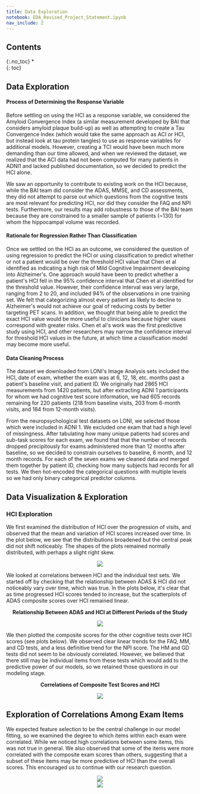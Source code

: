 ```yaml
---
title: Data Exploration
notebook: EDA_Revised_Project_Statement.ipynb
nav_include: 2
---
```


## Contents
{:.no_toc}
*  
{: toc}

## Data Exploration

#### Process of Determining the Response Variable

Before settling on using the HCI as a response variable, we considered the Amyloid Convergence Index (a similar measurement developed by BAI that considers amyloid plaque build-up) as well as attempting to create a Tau Convergence Index (which would take the same approach as ACI or HCI, but instead look at tau protein tangles) to use as response variables for additional models. However, creating a TCI would have been much more demanding than our time allowed, and when we reviewed the dataset, we realized that the ACI data had not been computed for many patients in ADNI1 and lacked published documentation, so we decided to predict the HCI alone. 

We saw an opportunity to contribute to existing work on the HCI because, while the BAI team did consider the ADAS, MMSE, and CD assessments, they did not attempt to parse out which questions from the cognitive tests are most relevant for predicting HCI, nor did they consider the FAQ and NPI tests. Furthermore, our results may add robustness to those of the BAI team because they are constrained to a smaller sample of patients (~130) for whom the hippocampal volume was recorded.

#### Rationale for Regression Rather Than Classification

Once we settled on the HCI as an outcome, we considered the question of using regression to predict the HCI or using classification to predict whether or not a patient would be over the threshold HCI value that Chen et al identified as indicating a high risk of Mild Cognitive Impairment developing into Alzheimer's. One approach would have been to predict whether a patient's HCI fell in the 95% confidence interval that Chen et al identified for the threshold value. However, their confidence interval was very large, ranging from 2 to 20, and included 94% of the observations in one training set. We felt that categorizing almost every patient as likely to decline to Alzheimer's would not achieve our goal of reducing costs by better targeting PET scans. In addition, we thought that being able to predict the exact HCI value would be more useful to clinicians because higher vaues correspond with greater risks. Chen et al's work was the first predictive study using HCI, and other researchers may narrow the confidence interval for threshold HCI values in the future, at which time a classification model may become more useful.

#### Data Cleaning Process

The dataset we downloaded from LONI's Image Analysis sets included the HCI, date of exam, whether the exam was at 6, 12, 18, etc. months past a patient's baseline visit, and patient ID. We originally had 2865 HCI measurements from 1420 patients, but after extracting ADNI 1 participants for whom we had cognitive test score information, we had 605 records remaining for 220 patients (218 from baseline visits, 203 from 6-month visits, and 184 from 12-month visits). 

From the neuropsychological test datasets on LONI, we selected those which were included in ADNI 1. We excluded one exam that had a high level of missingness. After tabulating how many unique patients had scores and sub-task scores for each exam, we found that that the number of records dropped precipitously for exams administered more than 12 months after baseline, so we decided to constrain ourselves to baseline, 6 month, and 12 month records. For each of the seven exams we cleaned data and merged them together by patient ID, checking how many subjects had records for all tests. We then hot-encoded the categorical questions with multiple levels so we had only binary categorical predictor columns. 

## Data Visualization & Exploration


### HCI Exploration

We first examined the distribution of HCI over the progression of visits, and observed that the mean and variation of HCI scores increased over time. In the plot below, we see that the distributions broadened but the central peak did not shift noticeably. The shapes of the plots remained normally distributed, with perhaps a slight right skew.

<div style="text-align:center"><img src ="EDA_Revised_Project_Statement_files/EDA_Revised_Project_Statement_10_0.png" /></div>

We looked at correlations between HCI and the individual test sets. We started off by checking that the relationship between ADAS & HCI did not noticeably vary over time, which was true. In the plots below, it's clear that as time progressed HCI scores tended to increase, but the scatterplots of ADAS composite scores over HCI remained linear.

<p style="text-align: center;"> <strong> Relationship Between ADAS and HCI at Different Periods of the Study </strong> </p>
<div style="text-align:center"><img src ="EDA_Revised_Project_Statement_files/EDA_Revised_Project_Statement_13_0.png" /></div>


We then plotted the composite scores for the other cognitive tests over HCI scores (see plots below). We observed clear linear trends for the FAQ, MM, and CD tests, and a less definitive trend for the NPI score. The HM and GD tests did not seem to be obviously correlated. However, we believed that there still may be individual items from these tests which would add to the predictive power of our models, so we retained those questions in our modeling stage.

<p style="text-align: center;"> <strong> Correlations of Composite Test Scores and HCI </strong> </p>
<div style="text-align:center"><img src ="EDA_Revised_Project_Statement_files/EDA_Revised_Project_Statement_15_0.png" /></div>

## Exploration of Correlations Among Exam Items

We expected feature selection to be the central challenge in our model fitting, so we examined the degree to which items within each exam were correlated. While we noticed high correlations between some items, this was not true in general. We also observed that some of the items were more correlated with the composite exam scores than others, suggesting that a subset of these items may be more predictive of HCI than the overall scores. This encouraged us to continue with our research question.

<div style="text-align:center"><img src ="EDA_Revised_Project_Statement_files/EDA_Revised_Project_Statement_19_0.png" /></div>

<div style="text-align:center"><img src ="EDA_Revised_Project_Statement_files/EDA_Revised_Project_Statement_20_0.png" /></div>




